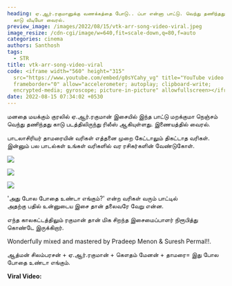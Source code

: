 ```yaml
---
heading: ஏ.ஆர்.ரகுமானுக்கு வணக்கத்தை போடு.. ப்பா என்னா பாட்டு. வெந்து தணிந்தது
  காடு வீடியோ வைரல்.
preview_image: /images/2022/08/15/vtk-arr-song-video-viral.jpeg
image_resize: /cdn-cgi/image/w=640,fit=scale-down,q=80,f=auto
categories: cinema
authors: Santhosh
tags:
  - STR
title: vtk-arr-song-video-viral
code: <iframe width="560" height="315"
  src="https://www.youtube.com/embed/g0sYCahy_vg" title="YouTube video player"
  frameborder="0" allow="accelerometer; autoplay; clipboard-write;
  encrypted-media; gyroscope; picture-in-picture" allowfullscreen></iframe>
date: 2022-08-15 07:34:02 +0530
---
```

மனதை மயக்கும் குரலில் ஏ.ஆர்.ரகுமான் இசையில் இந்த பாட்டு மறக்குமா நெஞ்சம் வெந்து தணிந்தது காடு படத்திலிருந்து ரிலீஸ் ஆகியுள்ளது. இணையத்தில் வைரல்.

பாடலாசிரியர் தாமரையின் வரிகள் எத்தனை முறை கேட்டாலும் திகட்டாத வரிகள். இன்னும் பல பாடல்கள் உங்கள் வரிகளில் வர ரசிகர்களின் வேண்டுகோள்.

![](/images/2022/08/15/vtk-marakumana-nenjam-song.jpeg)

![](/images/2022/08/15/vtk-marakumana-nenjam-song-1.jpeg)

![](/images/2022/08/15/vtk-marakumana-nenjam-song-2.jpeg)

'அது போல  போதை உண்டா எங்கும்?' என்ற வரிகள் வரும் பாட்டில்\
அதற்கு பதில் உன்னுடைய இசை தான் தலைவரே வேறு என்ன. 

எந்த காலகட்டத்திலும் ரகுமான் தான் மிக சிறந்த இசைமைப்பாளர்  நிரூபித்து கொண்டே இருக்கிறார்.

Wonderfully mixed and mastered by Pradeep Menon & Suresh Permal!!.

ஆத்மன் சிலம்பரசன் + ஏ.ஆர்.ரகுமான் + கௌதம் மேனன் + தாமரை= இது போல போதை உண்டா எங்கும்.

**Viral Video:**